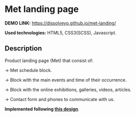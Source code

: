 # Met landing page
**DEMO LINK:** https://dissolveyo.github.io/met-landing/

**Used technologies:** HTML5, CSS3(SCSS), Javascript.

## Description
Product landing page (Met) that consist of:

-> Met schedule block.

-> Block with the main events and time of their occurrence.

-> Block with the online exhibitions, galleries, videos, articles.

-> Contact form and phones to communicate with us.

**Implemented following [this design](https://www.figma.com/file/lSR1m42L9YwzQwzzxKwHpw/THE-MET?t=FNMxx1WmVkV9PQxu-6)**.
